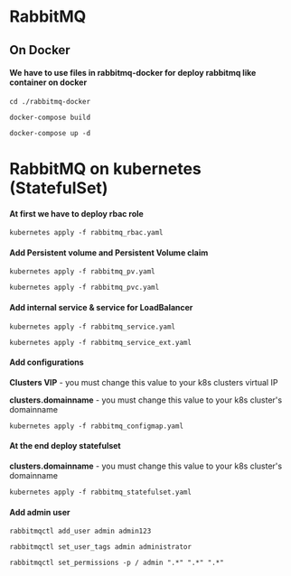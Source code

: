 # RabbitMQ
## On Docker

#### We have to use files in rabbitmq-docker for deploy rabbitmq like container on docker

`cd ./rabbitmq-docker`

`docker-compose build`

`docker-compose up -d`

# RabbitMQ on kubernetes (StatefulSet)

#### At first we have to deploy rbac role

`kubernetes apply -f rabbitmq_rbac.yaml`

#### Add Persistent volume and Persistent Volume claim

`kubernetes apply -f rabbitmq_pv.yaml`

`kubernetes apply -f rabbitmq_pvc.yaml`

#### Add internal service & service for LoadBalancer

`kubernetes apply -f rabbitmq_service.yaml`

`kubernetes apply -f rabbitmq_service_ext.yaml`

#### Add configurations

**Clusters VIP** - you must change this value to your k8s clusters virtual IP

**clusters.domainname** - you must change this value to your k8s cluster's domainname

`kubernetes apply -f rabbitmq_configmap.yaml`


#### At the end deploy statefulset

**clusters.domainname** - you must change this value to your k8s cluster's domainname

`kubernetes apply -f rabbitmq_statefulset.yaml`


#### Add admin user

`rabbitmqctl add_user admin admin123`

`rabbitmqctl set_user_tags admin administrator`

`rabbitmqctl set_permissions -p / admin ".*" ".*" ".*"`
